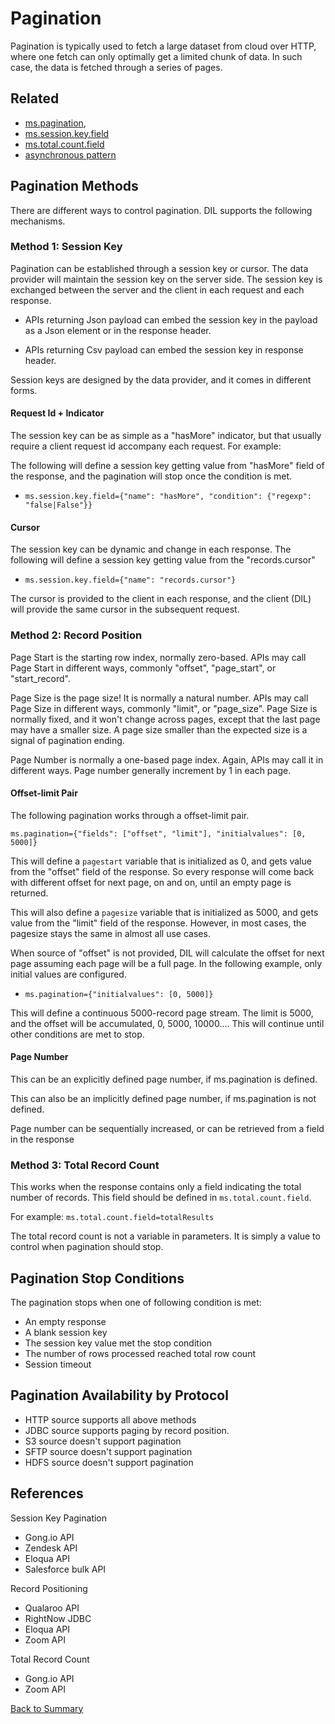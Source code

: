 # Pagination

Pagination is typically used to fetch a large dataset from cloud over HTTP, where
one fetch can only optimally get a limited chunk of data. In such case,
the data is fetched through a series of pages. 

## Related

- [ms.pagination](https://github.com/linkedin/data-integration-library/blob/master/docs/parameters/ms.pagination.md),  
- [ms.session.key.field](https://github.com/linkedin/data-integration-library/blob/master/docs/parameters/ms.session.key.field.md) 
- [ms.total.count.field](https://github.com/linkedin/data-integration-library/blob/master/docs/parameters/ms.total.count.field.md)
- [asynchronous pattern](https://github.com/linkedin/data-integration-library/blob/master/docs/patterns/asynchronous-ingestion-pattern.md)

## Pagination Methods

There are different ways to control pagination. DIL supports the following
mechanisms.
  
### Method 1: Session Key

Pagination can be established through a session key or cursor. The data provider will
maintain the session key on the server side. The session key is exchanged between the 
server and the client in each request and each response. 

- APIs returning Json payload can embed the session key 
in the payload as a Json element or in the response header.

- APIs returning Csv payload can embed the session key 
in response header.

Session keys are designed by the data provider, and it comes in different forms. 

#### Request Id + Indicator

The session key can be as simple as a "hasMore" indicator, but that usually require
a client request id accompany each request. For example: 

The following will define a session key getting 
value from "hasMore" field of the response, and the pagination 
will stop once the condition is met. 

- `ms.session.key.field={"name": "hasMore", "condition": {"regexp": "false|False"}}`

#### Cursor

The session key can be dynamic and change in each response.
The following will define a session key getting value from the "records.cursor"   

- `ms.session.key.field={"name": "records.cursor"}`

The cursor is provided to the client in each response, and the client (DIL) 
will provide the same cursor in the subsequent request. 

### Method 2:  Record Position

Page Start is the starting row index, normally zero-based. APIs may 
call Page Start in different ways, commonly "offset", "page_start", or "start_record".

Page Size is the page size! It is normally a natural number. APIs
may call Page Size in different ways, commonly "limit", or "page_size". 
Page Size is normally fixed, and it won't change across pages, except 
that the last page may have a smaller size. A page size smaller than
the expected size is a signal of pagination ending.  

Page Number is normally a one-based page index. Again, APIs may call it 
in different ways. Page number generally increment by 1 in each page. 

#### Offset-limit Pair

The following pagination works through a offset-limit pair. 

`ms.pagination={"fields": ["offset", "limit"], "initialvalues": [0, 5000]}`

This will define a `pagestart` variable that is initialized as 0, and 
gets value from the "offset" field of the response. So every response 
will come back with different offset for next page, on and on, 
until an empty page is returned.
 
This will also define a `pagesize` variable that is initialized 
as 5000, and gets value from the "limit" field of the response. 
However, in most cases, the pagesize stays the same in almost all 
use cases.

When source of "offset" is not provided, DIL will calculate the
offset for next page assuming each page will be a full page. In the 
following example, only initial values are configured. 

- `ms.pagination={"initialvalues": [0, 5000]}`

This will define a continuous 5000-record page stream. The limit 
is 5000, and the offset will be accumulated, 0, 5000, 10000.... 
This will continue until other conditions are met to stop. 

#### Page Number

This can be an explicitly defined page number, if ms.pagination is defined. 

This can also be an implicitly defined page number, if ms.pagination 
is not defined. 

Page number can be sequentially increased, or can be retrieved 
from a field in the response

### Method 3: Total Record Count

This works when the response contains only a field indicating 
the total number of records. This field should be defined in 
`ms.total.count.field`. 

For example: `ms.total.count.field=totalResults` 

The total record count is not a variable in parameters. 
It is simply a value to control when pagination should stop.

## Pagination Stop Conditions
 
The pagination stops when one of following condition is met:

- An empty response 
- A blank session key
- The session key value met the stop condition
- The number of rows processed reached total row count
- Session timeout

## Pagination Availability by Protocol

- HTTP source supports all above methods
- JDBC source supports paging by record position.
- S3   source doesn't support pagination
- SFTP source doesn't support pagination
- HDFS source doesn't support pagination
 
## References

Session Key Pagination
- Gong.io API
- Zendesk API
- Eloqua API
- Salesforce bulk API

Record Positioning
- Qualaroo API
- RightNow JDBC 
- Eloqua API
- Zoom API

Total Record Count
- Gong.io API
- Zoom API

[Back to Summary](summary.md#pagination)

 